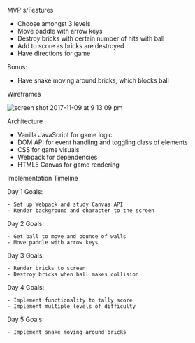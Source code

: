 MVP's/Features

- Choose amongst 3 levels
- Move paddle with arrow keys
- Destroy bricks with certain number of hits with ball
- Add to score as bricks are destroyed
- Have directions for game

Bonus:

- Have snake moving around bricks, which blocks ball

Wireframes

![screen shot 2017-11-09 at 9 13 09 pm](https://user-images.githubusercontent.com/29177545/32639676-f9fd6138-c592-11e7-8e47-6891203cbb90.png)


Architecture

- Vanilla JavaScript for game logic
- DOM API for event handling and toggling class of elements
- CSS for game visuals
- Webpack for dependencies
- HTML5 Canvas for game rendering

Implementation Timeline

  Day 1 Goals:

    - Set up Webpack and study Canvas API
    - Render background and character to the screen

  Day 2 Goals:

    - Get ball to move and bounce of walls
    - Move paddle with arrow keys

  Day 3 Goals:

    - Render bricks to screen
    - Destroy bricks when ball makes collision

  Day 4 Goals:

    - Implement functionality to tally score
    - Implement multiple levels of difficulty

  Day 5 Goals:

    - Implement snake moving around bricks
